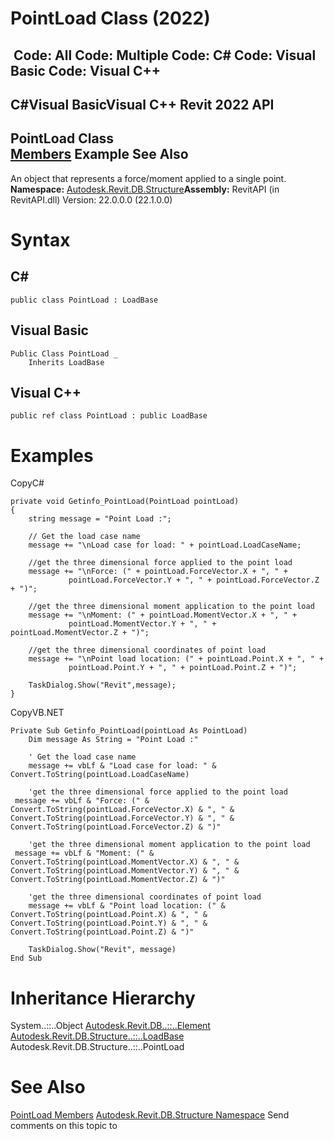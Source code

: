 # PointLoad Class (2022)

﻿
 Code: All Code: Multiple Code: C# Code: Visual Basic Code: Visual C++   
---  
C#Visual BasicVisual C++
Revit 2022 API  
---  
PointLoad Class  
[Members](bc80259d-8acc-3f3b-ecb7-0997d38bd4d2.md "PointLoad Members") Example See Also  
---  
An object that represents a force/moment applied to a single point. 
**Namespace:** [Autodesk.Revit.DB.Structure](d586b341-f687-9d90-e96d-255806b7d4fc.md "Autodesk.Revit.DB.Structure Namespace")**Assembly:** RevitAPI (in RevitAPI.dll) Version: 22.0.0.0 (22.1.0.0)
# Syntax
C#  
---  
```text
public class PointLoad : LoadBase
```
  
Visual Basic  
---  
```text
Public Class PointLoad _
	Inherits LoadBase
```
  
Visual C++  
---  
```text
public ref class PointLoad : public LoadBase
```
  
# Examples
CopyC#
```text
private void Getinfo_PointLoad(PointLoad pointLoad)
{
    string message = "Point Load :";

    // Get the load case name
    message += "\nLoad case for load: " + pointLoad.LoadCaseName;

    //get the three dimensional force applied to the point load
    message += "\nForce: (" + pointLoad.ForceVector.X + ", " +
             pointLoad.ForceVector.Y + ", " + pointLoad.ForceVector.Z + ")";

    //get the three dimensional moment application to the point load
    message += "\nMoment: (" + pointLoad.MomentVector.X + ", " +
             pointLoad.MomentVector.Y + ", " + pointLoad.MomentVector.Z + ")";

    //get the three dimensional coordinates of point load
    message += "\nPoint load location: (" + pointLoad.Point.X + ", " +
             pointLoad.Point.Y + ", " + pointLoad.Point.Z + ")";

    TaskDialog.Show("Revit",message);
}
```

CopyVB.NET
```text
Private Sub Getinfo_PointLoad(pointLoad As PointLoad)
    Dim message As String = "Point Load :"

    ' Get the load case name
    message += vbLf & "Load case for load: " & Convert.ToString(pointLoad.LoadCaseName)

    'get the three dimensional force applied to the point load
 message += vbLf & "Force: (" & Convert.ToString(pointLoad.ForceVector.X) & ", " & Convert.ToString(pointLoad.ForceVector.Y) & ", " & Convert.ToString(pointLoad.ForceVector.Z) & ")"

    'get the three dimensional moment application to the point load
 message += vbLf & "Moment: (" & Convert.ToString(pointLoad.MomentVector.X) & ", " & Convert.ToString(pointLoad.MomentVector.Y) & ", " & Convert.ToString(pointLoad.MomentVector.Z) & ")"

    'get the three dimensional coordinates of point load
    message += vbLf & "Point load location: (" & Convert.ToString(pointLoad.Point.X) & ", " & Convert.ToString(pointLoad.Point.Y) & ", " & Convert.ToString(pointLoad.Point.Z) & ")"

    TaskDialog.Show("Revit", message)
End Sub
```

# Inheritance Hierarchy
System..::..Object [Autodesk.Revit.DB..::..Element](eb16114f-69ea-f4de-0d0d-f7388b105a16.md "Element Class") [Autodesk.Revit.DB.Structure..::..LoadBase](4130f6dc-1963-2105-d85b-e08a7c34af8b.md "LoadBase Class") Autodesk.Revit.DB.Structure..::..PointLoad
# See Also
[PointLoad Members](bc80259d-8acc-3f3b-ecb7-0997d38bd4d2.md "PointLoad Members")
[Autodesk.Revit.DB.Structure Namespace](d586b341-f687-9d90-e96d-255806b7d4fc.md "Autodesk.Revit.DB.Structure Namespace")
Send comments on this topic to 